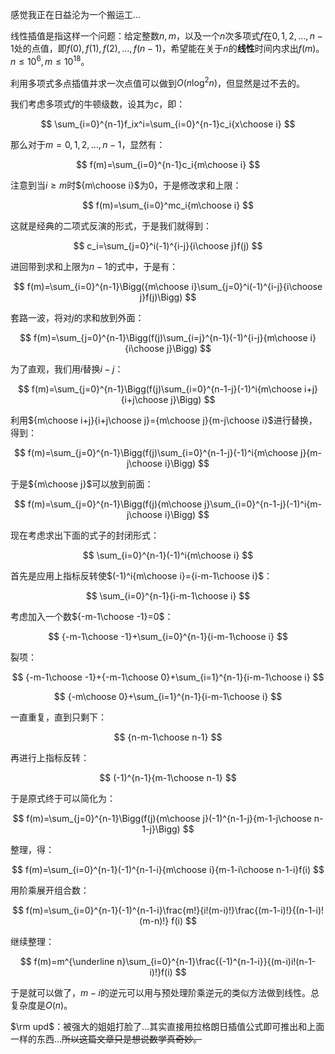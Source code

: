 感觉我正在日益沦为一个搬运工...

线性插值是指这样一个问题：给定整数$n,m$，以及一个$n$次多项式$f$在$0,1,2,\dots,n-1$处的点值，即$f(0),f(1),f(2),\dots,f(n-1)$，希望能在关于$n$的**线性**时间内求出$f(m)$。$n\leq 10^6,m\leq 10^{18}$。

利用多项式多点插值并求一次点值可以做到$O(n\log^2n)$，但显然是过不去的。

我们考虑多项式$f$的牛顿级数，设其为$c$，即：

$$
\sum_{i=0}^{n-1}f_ix^i=\sum_{i=0}^{n-1}c_i{x\choose i}
$$

那么对于$m=0,1,2,\dots,n-1$，显然有：

$$
f(m)=\sum_{i=0}^{n-1}c_i{m\choose i}
$$

注意到当$i\geq m$时${m\choose i}$为$0$，于是修改求和上限：

$$
f(m)=\sum_{i=0}^mc_i{m\choose i}
$$

这就是经典的二项式反演的形式，于是我们就得到：

$$
c_i=\sum_{j=0}^i(-1)^{i-j}{i\choose j}f(j)
$$

进回带到求和上限为$n-1$的式中，于是有：

$$
f(m)=\sum_{i=0}^{n-1}\Bigg({m\choose i}\sum_{j=0}^i(-1)^{i-j}{i\choose j}f(j)\Bigg)
$$

套路一波，将对$j$的求和放到外面：

$$
f(m)=\sum_{j=0}^{n-1}\Bigg(f(j)\sum_{i=j}^{n-1}(-1)^{i-j}{m\choose i}{i\choose j}\Bigg)
$$

为了直观，我们用$i$替换$i-j$：

$$
f(m)=\sum_{j=0}^{n-1}\Bigg(f(j)\sum_{i=0}^{n-1-j}(-1)^i{m\choose i+j}{i+j\choose j}\Bigg)
$$

利用${m\choose i+j}{i+j\choose j}={m\choose j}{m-j\choose i}$进行替换，得到：

$$
f(m)=\sum_{j=0}^{n-1}\Bigg(f(j)\sum_{i=0}^{n-1-j}(-1)^i{m\choose j}{m-j\choose i}\Bigg)
$$

于是${m\choose j}$可以放到前面：

$$
f(m)=\sum_{j=0}^{n-1}\Bigg(f(j){m\choose j}\sum_{i=0}^{n-1-j}(-1)^i{m-j\choose i}\Bigg)
$$

现在考虑求出下面的式子的封闭形式：

$$
\sum_{i=0}^{n-1}(-1)^i{m\choose i}
$$

首先是应用上指标反转使$(-1)^i{m\choose i}={i-m-1\choose i}$：

$$
\sum_{i=0}^{n-1}{i-m-1\choose i}
$$

考虑加入一个数${-m-1\choose -1}=0$：

$$
{-m-1\choose -1}+\sum_{i=0}^{n-1}{i-m-1\choose i}
$$

裂项：

$$
{-m-1\choose -1}+{-m-1\choose 0}+\sum_{i=1}^{n-1}{i-m-1\choose i}
$$

$$
{-m\choose 0}+\sum_{i=1}^{n-1}{i-m-1\choose i}
$$

一直重复，直到只剩下：

$$
{n-m-1\choose n-1}
$$

再进行上指标反转：

$$
(-1)^{n-1}{m-1\choose n-1}
$$

于是原式终于可以简化为：

$$
f(m)=\sum_{j=0}^{n-1}\Bigg(f(j){m\choose j}(-1)^{n-1-j}{m-1-j\choose n-1-j}\Bigg)
$$

整理，得：

$$
f(m)=\sum_{i=0}^{n-1}(-1)^{n-1-i}{m\choose i}{m-1-i\choose n-1-i}f(i)
$$

用阶乘展开组合数：

$$
f(m)=\sum_{i=0}^{n-1}(-1)^{n-1-i}\frac{m!}{i!(m-i)!}\frac{(m-1-i)!}{(n-1-i)!(m-n)!} f(i)
$$

继续整理：

$$
f(m)=m^{\underline n}\sum_{i=0}^{n-1}\frac{(-1)^{n-1-i}}{(m-i)i!(n-1-i)!}f(i)
$$

于是就可以做了，$m-i$的逆元可以用与预处理阶乘逆元的类似方法做到线性。总复杂度是$O(n)$。

$\rm upd$：被强大的姐姐打脸了...其实直接用拉格朗日插值公式即可推出和上面一样的东西...~~所以这篇文章只是想说数学真奇妙。~~